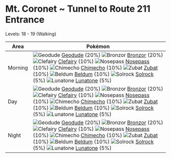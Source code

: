 # Mt. Coronet ~ Tunnel to Route 211 Entrance
Levels: 18 - 19 (Walking)

Area       | Pokémon
---        | ---
Morning    | ![][074]  [Geodude] (20%) ![][436]  [Bronzor] (20%) ![][035]  [Clefairy] (10%)  ![][299]  [Nosepass] (10%) ![][358]  [Chimecho] (10%) ![][041]  [Zubat] (10%)  ![][374]  [Beldum] (10%) ![][338]  [Solrock] (5%) ![][337]  [Lunatone] (5%)<br>
Day        | ![][074]  [Geodude] (20%) ![][436]  [Bronzor] (20%) ![][035]  [Clefairy] (10%)  ![][299]  [Nosepass] (10%) ![][358]  [Chimecho] (10%) ![][041]  [Zubat] (10%)  ![][374]  [Beldum] (10%) ![][338]  [Solrock] (5%) ![][337]  [Lunatone] (5%)<br>
Night      | ![][074]  [Geodude] (20%) ![][436]  [Bronzor] (20%) ![][035]  [Clefairy] (10%)  ![][299]  [Nosepass] (10%) ![][358]  [Chimecho] (10%) ![][041]  [Zubat] (10%)  ![][374]  [Beldum] (10%) ![][338]  [Solrock] (5%) ![][337]  [Lunatone] (5%)<br>


[035]: https://raw.githubusercontent.com/PokeAPI/sprites/master/sprites/pokemon/35.png "Clefairy"
[041]: https://raw.githubusercontent.com/PokeAPI/sprites/master/sprites/pokemon/41.png "Zubat"
[074]: https://raw.githubusercontent.com/PokeAPI/sprites/master/sprites/pokemon/74.png "Geodude"
[299]: https://raw.githubusercontent.com/PokeAPI/sprites/master/sprites/pokemon/299.png "Nosepass"
[337]: https://raw.githubusercontent.com/PokeAPI/sprites/master/sprites/pokemon/337.png "Lunatone"
[338]: https://raw.githubusercontent.com/PokeAPI/sprites/master/sprites/pokemon/338.png "Solrock"
[358]: https://raw.githubusercontent.com/PokeAPI/sprites/master/sprites/pokemon/358.png "Chimecho"
[374]: https://raw.githubusercontent.com/PokeAPI/sprites/master/sprites/pokemon/374.png "Beldum"
[436]: https://raw.githubusercontent.com/PokeAPI/sprites/master/sprites/pokemon/436.png "Bronzor"
[Clefairy]: pokemon_changes/035/
[Zubat]: pokemon_changes/041/
[Geodude]: pokemon_changes/074/
[Nosepass]: pokemon_changes/299/
[Lunatone]: pokemon_changes/337/
[Solrock]: pokemon_changes/338/
[Chimecho]: pokemon_changes/358/
[Beldum]: pokemon_changes/374/
[Bronzor]: pokemon_changes/436/
